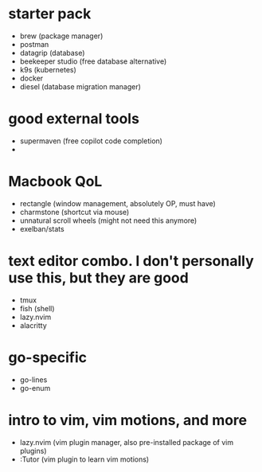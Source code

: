 # starter pack 

- brew (package manager)
- postman
- datagrip (database)
- beekeeper studio (free database alternative)
- k9s (kubernetes)
- docker
- diesel (database migration manager)


# good external tools

- supermaven (free copilot code completion)
- 

# Macbook QoL 

- rectangle (window management, absolutely OP, must have)
- charmstone (shortcut via mouse)
- unnatural scroll wheels (might not need this anymore)
- exelban/stats


# text editor combo. I don't personally use this, but they are good

- tmux
- fish (shell)
- lazy.nvim
- alacritty

# go-specific

- go-lines
- go-enum

# intro to vim, vim motions, and more

- lazy.nvim (vim plugin manager, also pre-installed package of vim plugins)
- :Tutor (vim plugin to learn vim motions)
